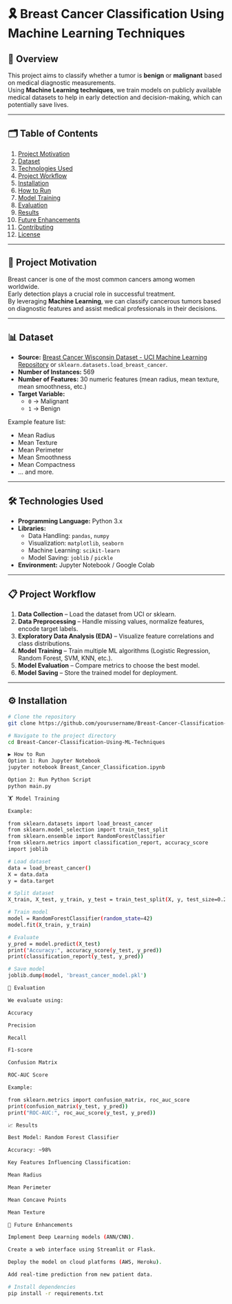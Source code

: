 # 🎗 Breast Cancer Classification Using Machine Learning Techniques

## 📌 Overview
This project aims to classify whether a tumor is **benign** or **malignant** based on medical diagnostic measurements.  
Using **Machine Learning techniques**, we train models on publicly available medical datasets to help in early detection and decision-making, which can potentially save lives.

---

## 🗂 Table of Contents
1. [Project Motivation](#-project-motivation)
2. [Dataset](#-dataset)
3. [Technologies Used](#-technologies-used)
4. [Project Workflow](#-project-workflow)
5. [Installation](#-installation)
6. [How to Run](#-how-to-run)
7. [Model Training](#-model-training)
8. [Evaluation](#-evaluation)
9. [Results](#-results)
10. [Future Enhancements](#-future-enhancements)
11. [Contributing](#-contributing)
12. [License](#-license)

---

## 🎯 Project Motivation
Breast cancer is one of the most common cancers among women worldwide.  
Early detection plays a crucial role in successful treatment.  
By leveraging **Machine Learning**, we can classify cancerous tumors based on diagnostic features and assist medical professionals in their decisions.

---

## 📊 Dataset
- **Source:** [Breast Cancer Wisconsin Dataset - UCI Machine Learning Repository](https://archive.ics.uci.edu/dataset/17/breast+cancer+wisconsin+diagnostic) or `sklearn.datasets.load_breast_cancer`.
- **Number of Instances:** 569
- **Number of Features:** 30 numeric features (mean radius, mean texture, mean smoothness, etc.)
- **Target Variable:**  
  - `0` → Malignant  
  - `1` → Benign

Example feature list:
- Mean Radius  
- Mean Texture  
- Mean Perimeter  
- Mean Smoothness  
- Mean Compactness  
- ... and more.

---

## 🛠 Technologies Used
- **Programming Language:** Python 3.x
- **Libraries:**
  - Data Handling: `pandas`, `numpy`
  - Visualization: `matplotlib`, `seaborn`
  - Machine Learning: `scikit-learn`
  - Model Saving: `joblib` / `pickle`
- **Environment:** Jupyter Notebook / Google Colab

---

## 📋 Project Workflow
1. **Data Collection** – Load the dataset from UCI or sklearn.
2. **Data Preprocessing** – Handle missing values, normalize features, encode target labels.
3. **Exploratory Data Analysis (EDA)** – Visualize feature correlations and class distributions.
4. **Model Training** – Train multiple ML algorithms (Logistic Regression, Random Forest, SVM, KNN, etc.).
5. **Model Evaluation** – Compare metrics to choose the best model.
6. **Model Saving** – Store the trained model for deployment.

---

## ⚙ Installation
```bash
# Clone the repository
git clone https://github.com/yourusername/Breast-Cancer-Classification-Using-ML-Techniques.git

# Navigate to the project directory
cd Breast-Cancer-Classification-Using-ML-Techniques

▶ How to Run
Option 1: Run Jupyter Notebook
jupyter notebook Breast_Cancer_Classification.ipynb

Option 2: Run Python Script
python main.py

🏋 Model Training

Example:

from sklearn.datasets import load_breast_cancer
from sklearn.model_selection import train_test_split
from sklearn.ensemble import RandomForestClassifier
from sklearn.metrics import classification_report, accuracy_score
import joblib

# Load dataset
data = load_breast_cancer()
X = data.data
y = data.target

# Split dataset
X_train, X_test, y_train, y_test = train_test_split(X, y, test_size=0.2, random_state=42)

# Train model
model = RandomForestClassifier(random_state=42)
model.fit(X_train, y_train)

# Evaluate
y_pred = model.predict(X_test)
print("Accuracy:", accuracy_score(y_test, y_pred))
print(classification_report(y_test, y_pred))

# Save model
joblib.dump(model, 'breast_cancer_model.pkl')

📏 Evaluation

We evaluate using:

Accuracy

Precision

Recall

F1-score

Confusion Matrix

ROC-AUC Score

Example:

from sklearn.metrics import confusion_matrix, roc_auc_score
print(confusion_matrix(y_test, y_pred))
print("ROC-AUC:", roc_auc_score(y_test, y_pred))

📈 Results

Best Model: Random Forest Classifier

Accuracy: ~98%

Key Features Influencing Classification:

Mean Radius

Mean Perimeter

Mean Concave Points

Mean Texture

🚀 Future Enhancements

Implement Deep Learning models (ANN/CNN).

Create a web interface using Streamlit or Flask.

Deploy the model on cloud platforms (AWS, Heroku).

Add real-time prediction from new patient data.

# Install dependencies
pip install -r requirements.txt
